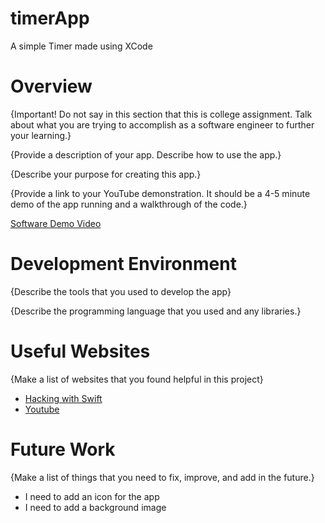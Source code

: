 # timerApp
A simple Timer made using XCode
# Overview

{Important!  Do not say in this section that this is college assignment.  Talk about what you are trying to accomplish as a software engineer to further your learning.}

{Provide a description of your app.  Describe how to use the app.}

{Describe your purpose for creating this app.}

{Provide a link to your YouTube demonstration.  It should be a 4-5 minute demo of the app running and a walkthrough of the code.}

[Software Demo Video](http://youtube.link.goes.here)

# Development Environment

{Describe the tools that you used to develop the app}

{Describe the programming language that you used and any libraries.}

# Useful Websites

{Make a list of websites that you found helpful in this project}
* [Hacking with Swift](https://www.hackingwithswift.com/articles/117/the-ultimate-guide-to-timer)
* [Youtube](https://www.youtube.com/watch?v=3TbdoVhgQmE)

# Future Work

{Make a list of things that you need to fix, improve, and add in the future.}
* I need to add an icon for the app
* I need to add a background image

